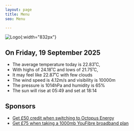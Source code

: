```yaml
---
layout: page
title: Menu
seo: Menu

---
```


![Logo](/images/logo.jpg){:width="832px"}

<!-- weather_marker starts -->
## On Friday, 19 September 2025

- The average temperature today is 22.83˚C,
- With highs of 24.18˚C and lows of 21.75˚C,
- It may feel like 22.87˚C with few clouds
- The wind speed is 4.12m/s and visibility is 10000m
- The pressure is 1014hPa and humidity is 65%
- The sun will rise at 05:49 and set at 18:14

<!-- weather_marker ends -->

## Sponsors

- [Get £50 credit when switching to Octopus Energy](https://bit.ly/3oD1nnS)
- [Get £75 when taking a 1000mb YouFibre broadband plan](https://aklam.io/91zWhU?)
